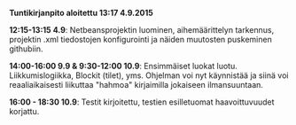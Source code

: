 __Tuntikirjanpito aloitettu 13:17 4.9.2015__

__12:15-13:15 4.9__: Netbeansprojektin luominen, aihemäärittelyn tarkennus, projektin .xml tiedostojen konfigurointi ja näiden muutosten puskeminen githubiin.

__14:00-16:00 9.9 & 9:30-12:00 10.9__: Ensimmäiset luokat luotu. Liikkumislogiikka, Blockit (tilet), yms. Ohjelman voi nyt käynnistää ja siinä voi reaaliaikaisesti liikuttaa "hahmoa" kirjaimilla jokaiseen ilmansuuntaan. 

__16:00 - 18:30 10.9__: Testit kirjoitettu, testien esilletuomat haavoittuvuudet korjattu.
